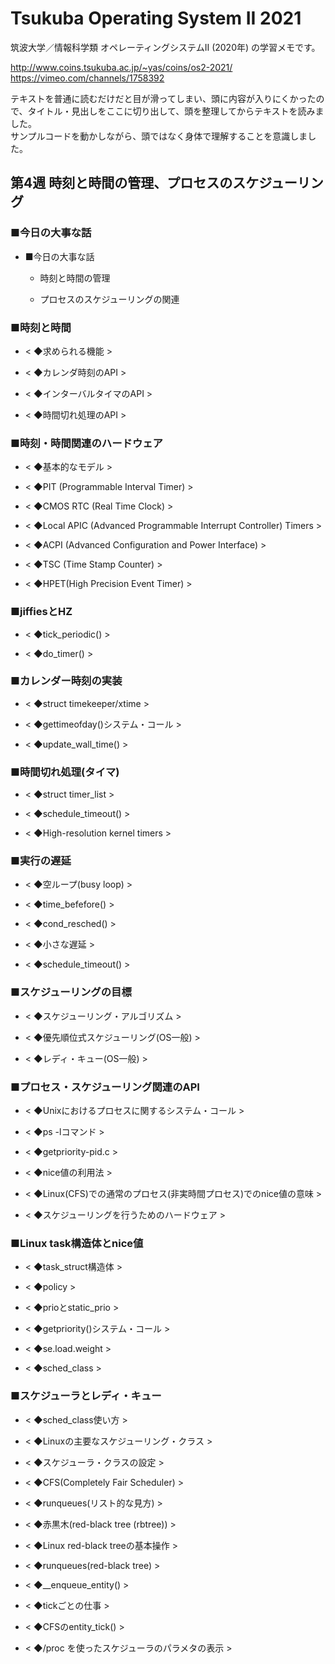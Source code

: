 # Tsukuba Operating System II 2021

筑波大学／情報科学類 オペレーティングシステムII (2020年) の学習メモです。  

http://www.coins.tsukuba.ac.jp/~yas/coins/os2-2021/  
https://vimeo.com/channels/1758392  

テキストを普通に読むだけだと目が滑ってしまい、頭に内容が入りにくかったので、タイトル・見出しをここに切り出して、頭を整理してからテキストを読みました。  
サンプルコードを動かしながら、頭ではなく身体で理解することを意識しました。  


## 第4週 時刻と時間の管理、プロセスのスケジューリング

### ■今日の大事な話

- ■今日の大事な話  

	- 時刻と時間の管理  

	- プロセスのスケジューリングの関連  

### ■時刻と時間

- < ◆求められる機能 >  

- < ◆カレンダ時刻のAPI >  

- < ◆インターバルタイマのAPI >  

- < ◆時間切れ処理のAPI >  

### ■時刻・時間関連のハードウェア

- < ◆基本的なモデル >  

- < ◆PIT (Programmable Interval Timer) >  

- < ◆CMOS RTC (Real Time Clock) >  

- < ◆Local APIC (Advanced Programmable Interrupt Controller) Timers >  

- < ◆ACPI (Advanced Configuration and Power Interface) >  

- < ◆TSC (Time Stamp Counter) >  

- < ◆HPET(High Precision Event Timer) >  

### ■jiffiesとHZ

- < ◆tick_periodic() >  

- < ◆do_timer() >  

### ■カレンダー時刻の実装

- < ◆struct timekeeper/xtime >  

- < ◆gettimeofday()システム・コール >  

- < ◆update_wall_time() >  

### ■時間切れ処理(タイマ)

- < ◆struct timer_list >  

- < ◆schedule_timeout() >  

- < ◆High-resolution kernel timers >  

### ■実行の遅延

- < ◆空ループ(busy loop) >  

- < ◆time_befefore() >  

- < ◆cond_resched() >  

- < ◆小さな遅延 >  

- < ◆schedule_timeout() >  

### ■スケジューリングの目標

- < ◆スケジューリング・アルゴリズム >  

- < ◆優先順位式スケジューリング(OS一般) >  

- < ◆レディ・キュー(OS一般) >  

### ■プロセス・スケジューリング関連のAPI

- < ◆Unixにおけるプロセスに関するシステム・コール >  

- < ◆ps -lコマンド >  

- < ◆getpriority-pid.c >  

- < ◆nice値の利用法 >  

- < ◆Linux(CFS)での通常のプロセス(非実時間プロセス)でのnice値の意味 >  

- < ◆スケジューリングを行うためのハードウェア >  

### ■Linux task構造体とnice値

- < ◆task_struct構造体 >  

- < ◆policy >  

- < ◆prioとstatic_prio >  

- < ◆getpriority()システム・コール >  

- < ◆se.load.weight >  

- < ◆sched_class >  

### ■スケジューラとレディ・キュー

- < ◆sched_class使い方 >  

- < ◆Linuxの主要なスケジューリング・クラス >  

- < ◆スケジューラ・クラスの設定 >  

- < ◆CFS(Completely Fair Scheduler) >  

- < ◆runqueues(リスト的な見方) >  

- < ◆赤黒木(red-black tree (rbtree)) >  

- < ◆Linux red-black treeの基本操作 >  

- < ◆runqueues(red-black tree) >  

- < ◆__enqueue_entity() >  

- < ◆tickごとの仕事 >  

- < ◆CFSのentity_tick() >  

- < ◆/proc を使ったスケジューラのパラメタの表示 >  



